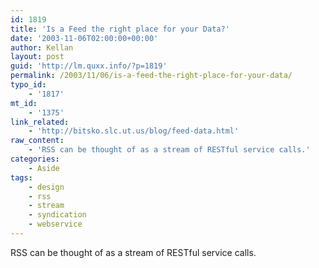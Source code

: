 ```yaml
---
id: 1819
title: 'Is a Feed the right place for your Data?'
date: '2003-11-06T02:00:00+00:00'
author: Kellan
layout: post
guid: 'http://lm.quxx.info/?p=1819'
permalink: /2003/11/06/is-a-feed-the-right-place-for-your-data/
typo_id:
    - '1817'
mt_id:
    - '1375'
link_related:
    - 'http://bitsko.slc.ut.us/blog/feed-data.html'
raw_content:
    - 'RSS can be thought of as a stream of RESTful service calls.'
categories:
    - Aside
tags:
    - design
    - rss
    - stream
    - syndication
    - webservice
---
```


RSS can be thought of as a stream of RESTful service calls.